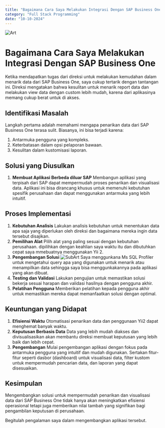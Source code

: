 ```yaml
---
title: "Bagaimana Cara Saya Melakukan Integrasi Dengan SAP Business One"
category: "Full Stack Programming"
date: "10-10-2024"
---
```

![Art](/sapbusinessone.webp)

# Bagaimana Cara Saya Melakukan Integrasi Dengan SAP Business One

Ketika mendapatkan tugas dari direksi untuk melakukan kemudahan dalam menarik data dari SAP Business One, saya cukup tertarik dengan tantangan ini. Direksi mengatakan bahwa kesulitan untuk menarik report data dan melakukan view data dengan custom lebih mudah, karena dari aplikasinya memang cukup berat untuk di akses.

## Identifikasi Masalah

Langkah pertama adalah memahami mengapa penarikan data dari SAP Business One terasa sulit. Biasanya, ini bisa terjadi karena:

1. Antarmuka pengguna yang kompleks.
2. Keterbatasan dalam opsi pelaporan bawaan.
3. Kesulitan dalam kustomisasi laporan.

## Solusi yang Diusulkan

1. **Membuat Aplikasi Berbeda diluar SAP**
   Membangun aplikasi yang terpisah dari SAP dapat mempermudah proses penarikan dan visualisasi data. Aplikasi ini bisa dirancang khusus untuk memenuhi kebutuhan spesifik perusahaan dan dapat menggunakan antarmuka yang lebih intuitif.

## Proses Implementasi

1. **Kebutuhan Analisis**
   Lakukan analisis kebutuhan untuk menentukan data apa saja yang diperlukan oleh direksi dan bagaimana mereka ingin data tersebut disajikan.
2. **Pemilihan Alat**
   Pilih alat yang paling sesuai dengan kebutuhan perusahaan. dipilihkan dengan keahlian saya waktu itu dan dibutuhkan cepat saya mmebuatnya menggunakan Yii 2.
3. **Pengembangan Solusi**
   ![SubArt](/3502_SQLProfiler_TraceRunning.jpg)
   Saya menggunkana Ms SQL Profiler untuk mengetahui query apa yang digunakan untuk menarik atau menampilkan data sehingga saya bisa menggunkakannya pada aplikasi yang akan dibuat.
4. **Testing dan Validasi**
   Lakukan pengujian untuk memastikan solusi bekerja sesuai harapan dan validasi hasilnya dengan pengguna akhir.
5. **Pelatihan Pengguna**
   Memberikan pelatihan kepada pengguna akhir untuk memastikan mereka dapat memanfaatkan solusi dengan optimal.

## Keuntungan yang Didapat

1. **Efisiensi Waktu**
   Otomatisasi penarikan data dan penggunaan Yii2 dapat menghemat banyak waktu.
2. **Keputusan Berbasis Data**
   Data yang lebih mudah diakses dan divisualisasikan akan membantu direksi membuat keputusan yang lebih baik dan lebih cepat.
3. **Pengembangan**
   Mulai pengembangan aplikasi dengan fokus pada antarmuka pengguna yang intuitif dan mudah digunakan. Sertakan fitur-fitur seperti dasbor (dashboard) untuk visualisasi data, filter kustom untuk mempermudah pencarian data, dan laporan yang dapat disesuaikan.

## Kesimpulan

Mengembangkan solusi untuk mempermudah penarikan dan visualisasi data dari SAP Business One tidak hanya akan meningkatkan efisiensi operasional tetapi juga memberikan nilai tambah yang signifikan bagi pengambilan keputusan di perusahaan.

Begitulah pengalaman saya dalam mengembangkan aplikasi tersebut.
